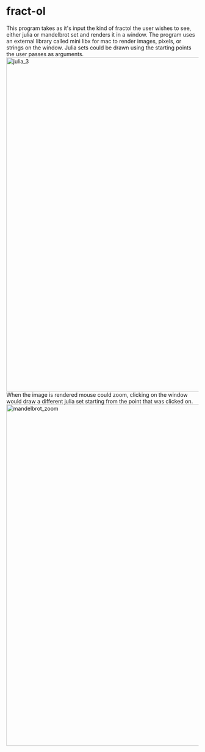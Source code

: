 # fract-ol
This program takes as it's input the kind of fractol the user wishes to see, either julia or mandelbrot set
and renders it in a window. The program uses an external library called mini libx for mac to render images,
pixels, or strings on the window. Julia sets could be drawn using the starting points the user passes as arguments.
 <img width="876" alt="julia_3" src="https://user-images.githubusercontent.com/35448350/220626126-63d57638-63ad-4472-b6c7-ec1e48394a3e.png">
When the image is rendered mouse could zoom, clicking on the window would draw a different julia set starting from the
point that was clicked on.
<img width="895" alt="mandelbrot_zoom" src="https://user-images.githubusercontent.com/35448350/220627254-903cd737-7158-40fe-9ad6-d18ac26fddd4.png">
